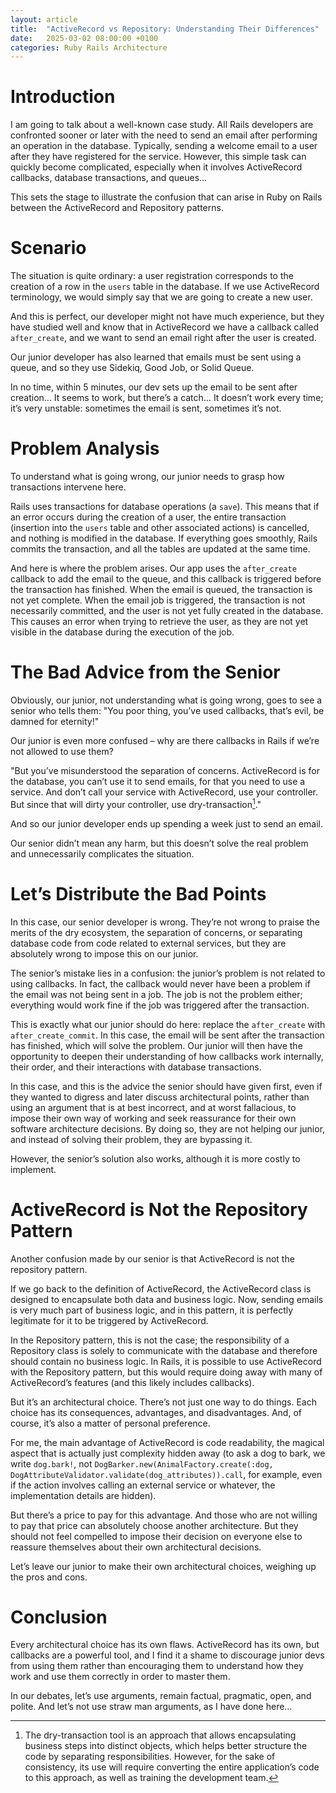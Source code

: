 ```yaml
---
layout: article
title:  "ActiveRecord vs Repository: Understanding Their Differences"
date:   2025-03-02 08:00:00 +0100
categories: Ruby Rails Architecture
---
```


# Introduction

I am going to talk about a well-known case study. All Rails developers are confronted sooner or later with the need to send an email after performing an operation in the database. Typically, sending a welcome email to a user after they have registered for the service. However, this simple task can quickly become complicated, especially when it involves ActiveRecord callbacks, database transactions, and queues…

This sets the stage to illustrate the confusion that can arise in Ruby on Rails between the ActiveRecord and Repository patterns.

# Scenario

The situation is quite ordinary: a user registration corresponds to the creation of a row in the `users` table in the database. If we use ActiveRecord terminology, we would simply say that we are going to create a new user.

And this is perfect, our developer might not have much experience, but they have studied well and know that in ActiveRecord we have a callback called `after_create`, and we want to send an email right after the user is created.

Our junior developer has also learned that emails must be sent using a queue, and so they use Sidekiq, Good Job, or Solid Queue.

In no time, within 5 minutes, our dev sets up the email to be sent after creation... It seems to work, but there’s a catch… It doesn’t work every time; it’s very unstable: sometimes the email is sent, sometimes it’s not.

# Problem Analysis

To understand what is going wrong, our junior needs to grasp how transactions intervene here.

Rails uses transactions for database operations (a `save`). This means that if an error occurs during the creation of a user, the entire transaction (insertion into the `users` table and other associated actions) is cancelled, and nothing is modified in the database. If everything goes smoothly, Rails commits the transaction, and all the tables are updated at the same time.

And here is where the problem arises. Our app uses the `after_create` callback to add the email to the queue, and this callback is triggered before the transaction has finished. When the email is queued, the transaction is not yet complete. When the email job is triggered, the transaction is not necessarily committed, and the user is not yet fully created in the database. This causes an error when trying to retrieve the user, as they are not yet visible in the database during the execution of the job.

# The Bad Advice from the Senior

Obviously, our junior, not understanding what is going wrong, goes to see a senior who tells them: "You poor thing, you’ve used callbacks, that’s evil, be damned for eternity!"

Our junior is even more confused – why are there callbacks in Rails if we’re not allowed to use them?

"But you’ve misunderstood the separation of concerns. ActiveRecord is for the database, you can’t use it to send emails, for that you need to use a service. And don’t call your service with ActiveRecord, use your controller. But since that will dirty your controller, use dry-transaction[^1]."

And so our junior developer ends up spending a week just to send an email.

Our senior didn’t mean any harm, but this doesn’t solve the real problem and unnecessarily complicates the situation.

# Let’s Distribute the Bad Points

In this case, our senior developer is wrong. They’re not wrong to praise the merits of the dry ecosystem, the separation of concerns, or separating database code from code related to external services, but they are absolutely wrong to impose this on our junior.

The senior’s mistake lies in a confusion: the junior’s problem is not related to using callbacks. In fact, the callback would never have been a problem if the email was not being sent in a job. The job is not the problem either; everything would work fine if the job was triggered after the transaction.

This is exactly what our junior should do here: replace the `after_create` with `after_create_commit`. In this case, the email will be sent after the transaction has finished, which will solve the problem. Our junior will then have the opportunity to deepen their understanding of how callbacks work internally, their order, and their interactions with database transactions.

In this case, and this is the advice the senior should have given first, even if they wanted to digress and later discuss architectural points, rather than using an argument that is at best incorrect, and at worst fallacious, to impose their own way of working and seek reassurance for their own software architecture decisions. By doing so, they are not helping our junior, and instead of solving their problem, they are bypassing it.

However, the senior’s solution also works, although it is more costly to implement.

# ActiveRecord is Not the Repository Pattern

Another confusion made by our senior is that ActiveRecord is not the repository pattern.

If we go back to the definition of ActiveRecord, the ActiveRecord class is designed to encapsulate both data and business logic. Now, sending emails is very much part of business logic, and in this pattern, it is perfectly legitimate for it to be triggered by ActiveRecord.

In the Repository pattern, this is not the case; the responsibility of a Repository class is solely to communicate with the database and therefore should contain no business logic. In Rails, it is possible to use ActiveRecord with the Repository pattern, but this would require doing away with many of ActiveRecord’s features (and this likely includes callbacks).

But it’s an architectural choice. There’s not just one way to do things. Each choice has its consequences, advantages, and disadvantages. And, of course, it’s also a matter of personal preference.

For me, the main advantage of ActiveRecord is code readability, the magical aspect that is actually just complexity hidden away (to ask a dog to bark, we write `dog.bark!`, not `DogBarker.new(AnimalFactory.create(:dog, DogAttributeValidator.validate(dog_attributes)).call`, for example, even if the action involves calling an external service or whatever, the implementation details are hidden).

But there’s a price to pay for this advantage. And those who are not willing to pay that price can absolutely choose another architecture. But they should not feel compelled to impose their decision on everyone else to reassure themselves about their own architectural decisions.

Let’s leave our junior to make their own architectural choices, weighing up the pros and cons.

# Conclusion

Every architectural choice has its own flaws. ActiveRecord has its own, but callbacks are a powerful tool, and I find it a shame to discourage junior devs from using them rather than encouraging them to understand how they work and use them correctly in order to master them.

In our debates, let’s use arguments, remain factual, pragmatic, open, and polite. And let’s not use straw man arguments, as I have done here…

[^1]: The dry-transaction tool is an approach that allows encapsulating business steps into distinct objects, which helps better structure the code by separating responsibilities. However, for the sake of consistency, its use will require converting the entire application’s code to this approach, as well as training the development team.
